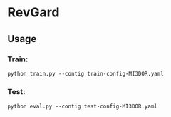 # RevGard
## Usage
### Train:
    python train.py --contig train-config-MI3DOR.yaml
### Test:
    python eval.py --contig test-config-MI3DOR.yaml
